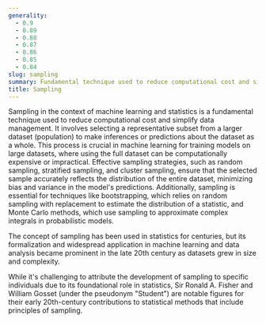 ```yaml
---
generality:
  - 0.9
  - 0.89
  - 0.88
  - 0.87
  - 0.86
  - 0.85
  - 0.84
slug: sampling
summary: Fundamental technique used to reduce computational cost and simplify data management
title: Sampling
---
```


Sampling in the context of machine learning and statistics is a fundamental technique used to reduce computational cost and simplify data management. It involves selecting a representative subset from a larger dataset (population) to make inferences or predictions about the dataset as a whole. This process is crucial in machine learning for training models on large datasets, where using the full dataset can be computationally expensive or impractical. Effective sampling strategies, such as random sampling, stratified sampling, and cluster sampling, ensure that the selected sample accurately reflects the distribution of the entire dataset, minimizing bias and variance in the model's predictions. Additionally, sampling is essential for techniques like bootstrapping, which relies on random sampling with replacement to estimate the distribution of a statistic, and Monte Carlo methods, which use sampling to approximate complex integrals in probabilistic models.

The concept of sampling has been used in statistics for centuries, but its formalization and widespread application in machine learning and data analysis became prominent in the late 20th century as datasets grew in size and complexity.

While it's challenging to attribute the development of sampling to specific individuals due to its foundational role in statistics, Sir Ronald A. Fisher and William Gosset (under the pseudonym "Student") are notable figures for their early 20th-century contributions to statistical methods that include principles of sampling.
